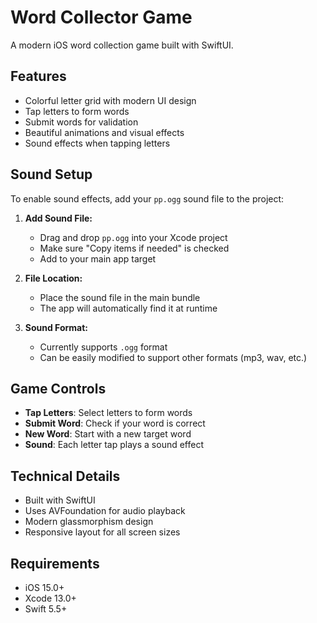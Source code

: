 # Word Collector Game

A modern iOS word collection game built with SwiftUI.

## Features

- Colorful letter grid with modern UI design
- Tap letters to form words
- Submit words for validation
- Beautiful animations and visual effects
- Sound effects when tapping letters

## Sound Setup

To enable sound effects, add your `pp.ogg` sound file to the project:

1. **Add Sound File:**
   - Drag and drop `pp.ogg` into your Xcode project
   - Make sure "Copy items if needed" is checked
   - Add to your main app target

2. **File Location:**
   - Place the sound file in the main bundle
   - The app will automatically find it at runtime

3. **Sound Format:**
   - Currently supports `.ogg` format
   - Can be easily modified to support other formats (mp3, wav, etc.)

## Game Controls

- **Tap Letters**: Select letters to form words
- **Submit Word**: Check if your word is correct
- **New Word**: Start with a new target word
- **Sound**: Each letter tap plays a sound effect

## Technical Details

- Built with SwiftUI
- Uses AVFoundation for audio playback
- Modern glassmorphism design
- Responsive layout for all screen sizes

## Requirements

- iOS 15.0+
- Xcode 13.0+
- Swift 5.5+
